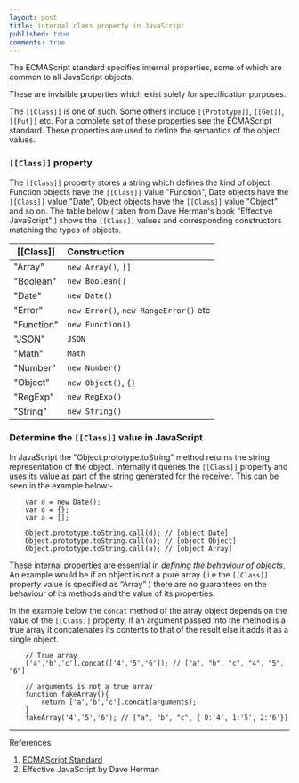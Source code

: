 ```yaml
---
layout: post
title: internal class property in JavaScript
published: true
comments: true
---
```


The ECMAScript standard specifies internal properties<!--more-->, some of which are common to all JavaScript objects.

These are invisible properties which exist solely for specification purposes.

The `[[Class]]` is one of such. Some others include `[[Prototype]]`, `[[Get]]`, `[[Put]]` etc. For a complete set of these properties
see the ECMAScript standard. These properties are used to define the semantics of the object values.

### `[[Class]]` property

The `[[Class]]` property stores a string  which defines the kind of object. Function objects  have the `[[Class]]` value  "Function", Date objects have the
`[[Class]]` value "Date", Object objects have the `[[Class]]` value "Object" and so on. The table below ( taken from Dave Herman's book "Effective JavaScript" )
shows the `[[Class]]` values and corresponding constructors matching the types of objects.


|[[Class]]	| Construction
|-----------|:----------------
|"Array"	  | `new Array()`, `[]`
|"Boolean"	| `new Boolean()`
|"Date"	    | `new Date()`
|"Error"	  | `new Error()`, `new RangeError()` etc
|"Function"	| `new Function()`
|"JSON"	    | `JSON`
|"Math"	    | `Math`
|"Number"	  | `new Number()`
|"Object"	  | `new Object()`, `{}`
|"RegExp"	  | `new RegExp()`
|"String"	  | `new String()`


### Determine the `[[Class]]` value in JavaScript
In JavaScript the "Object.prototype.toString" method returns the string representation of the object. Internally it queries the `[[Class]]` property and uses
its value as part of  the string generated for the receiver. This can be seen in the example below:-


        var d = new Date();
        var o = {};
        var a = [];

        Object.prototype.toString.call(d); // [object Date]
        Object.prototype.toString.call(o); // [object Object]
        Object.prototype.toString.call(a); // [object Array]

These internal properties are essential in *defining the behaviour of objects*, An example would be if an object is not a pure array ( i.e the `[[Class]]` property
value is specified as “Array” ) there are no guarantees on the behaviour of its methods and the value of its properties.

In the example below the `concat` method of the array object depends on the value of the `[[Class]]` property, if an argument passed into the method is a true array
it concatenates its contents to that of the result else it adds it as a single object.

        // True array
        ['a','b','c'].concat(['4','5','6']); // ["a", "b", "c", "4", "5", "6"]

        // arguments is not a true array
        function fakeArray(){
            return ['a','b','c'].concat(arguments);
        }
        fakeArray('4','5','6'); // ["a", "b", "c", { 0:'4', 1:'5', 2:'6'}]

----
References

1. [ECMAScript Standard](http://www.ecma-international.org/ecma-262/6.0/index.html)
2. Effective JavaScript by Dave Herman
